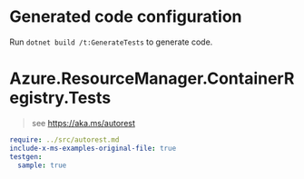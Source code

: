 # Generated code configuration

Run `dotnet build /t:GenerateTests` to generate code.

# Azure.ResourceManager.ContainerRegistry.Tests

> see https://aka.ms/autorest
``` yaml
require: ../src/autorest.md
include-x-ms-examples-original-file: true
testgen:
  sample: true
```